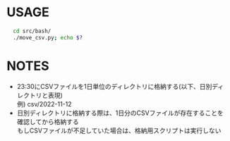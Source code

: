 # USAGE
``` bash
  cd src/bash/
  ./move_csv.py; echo $?
```

# NOTES
  - 23:30にCSVファイルを1日単位のディレクトリに格納する(以下、日別ディレクトリと表現)  
    例) csv/2022-11-12
  - 日別ディレクトリに格納する際は、1日分のCSVファイルが存在することを確認してから格納する  
    もしCSVファイルが不足していた場合は、格納用スクリプトは実行しない

